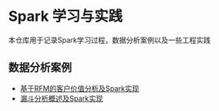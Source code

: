 # Spark 学习与实践
本仓库用于记录Spark学习过程，数据分析案例以及一些工程实践

## 数据分析案例
* [基于RFM的客户价值分析及Spark实现](doc/FRMAnalysis.md)
* [漏斗分析概述及Spark实现](doc/FunnelAnalysis.md)